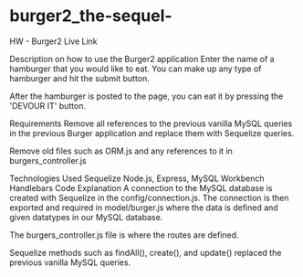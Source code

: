 # burger2_the-sequel-

HW - Burger2
Live Link

Description on how to use the Burger2 application
Enter the name of a hamburger that you would like to eat. You can make up any type of hamburger and hit the submit button.

After the hamburger is posted to the page, you can eat it by pressing the 'DEVOUR IT' button.

Requirements
Remove all references to the previous vanilla MySQL queries in the previous Burger application and replace them with Sequelize queries.

Remove old files such as ORM.js and any references to it in burgers_controller.js

Technologies Used
Sequelize
Node.js, Express,
MySQL Workbench
Handlebars
Code Explanation
A connection to the MySQL database is created with Sequelize in the config/connection.js. The connection is then exported and required in model/burger.js where the data is defined and given datatypes in our MySQL database.

The burgers_controller.js file is where the routes are defined.

Sequelize methods such as findAll(), create(), and update() replaced the previous vanilla MySQL queries.

